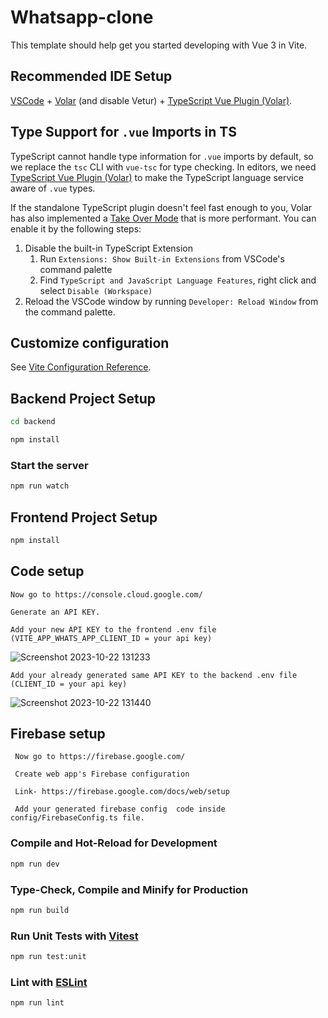 # Whatsapp-clone

This template should help get you started developing with Vue 3 in Vite.

## Recommended IDE Setup

[VSCode](https://code.visualstudio.com/) + [Volar](https://marketplace.visualstudio.com/items?itemName=Vue.volar) (and disable Vetur) + [TypeScript Vue Plugin (Volar)](https://marketplace.visualstudio.com/items?itemName=Vue.vscode-typescript-vue-plugin).

## Type Support for `.vue` Imports in TS

TypeScript cannot handle type information for `.vue` imports by default, so we replace the `tsc` CLI with `vue-tsc` for type checking. In editors, we need [TypeScript Vue Plugin (Volar)](https://marketplace.visualstudio.com/items?itemName=Vue.vscode-typescript-vue-plugin) to make the TypeScript language service aware of `.vue` types.

If the standalone TypeScript plugin doesn't feel fast enough to you, Volar has also implemented a [Take Over Mode](https://github.com/johnsoncodehk/volar/discussions/471#discussioncomment-1361669) that is more performant. You can enable it by the following steps:

1. Disable the built-in TypeScript Extension
    1) Run `Extensions: Show Built-in Extensions` from VSCode's command palette
    2) Find `TypeScript and JavaScript Language Features`, right click and select `Disable (Workspace)`
2. Reload the VSCode window by running `Developer: Reload Window` from the command palette.

## Customize configuration

See [Vite Configuration Reference](https://vitejs.dev/config/).

## Backend Project Setup

```sh
cd backend
```

```sh
npm install
```

### Start the server
```sh
npm run watch
```

## Frontend Project Setup

```sh
npm install
```

## Code setup
    Now go to https://console.cloud.google.com/

    Generate an API KEY.

    Add your new API KEY to the frontend .env file (VITE_APP_WHATS_APP_CLIENT_ID = your api key)
   
   ![Screenshot 2023-10-22 131233](https://github.com/banushanv/whatsapp-clone-web/assets/35912208/8d90b6bc-ad57-4d3e-a583-0374a0c3734f)
  
    Add your already generated same API KEY to the backend .env file (CLIENT_ID = your api key)

   ![Screenshot 2023-10-22 131440](https://github.com/banushanv/whatsapp-clone-web/assets/35912208/1f9bb000-c3b9-40a6-8282-69a687cfc7c0)


 ## Firebase setup
     Now go to https://firebase.google.com/

     Create web app's Firebase configuration 

     Link- https://firebase.google.com/docs/web/setup

     Add your generated firebase config  code inside config/FirebaseConfig.ts file.

     

### Compile and Hot-Reload for Development

```sh
npm run dev
```

### Type-Check, Compile and Minify for Production

```sh
npm run build
```

### Run Unit Tests with [Vitest](https://vitest.dev/)

```sh
npm run test:unit
```

### Lint with [ESLint](https://eslint.org/)

```sh
npm run lint
```